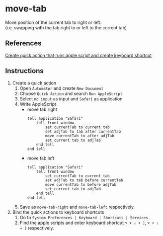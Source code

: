 # move-tab

Move position of the current tab to right or left.  
(i.e. swapping with the tab right to or left to the current tab)

## References

[Create quick action that runs apple script and create keyboard shortcut](https://meta.stackexchange.com/questions/334041/how-long-do-the-share-links-last)

## Instructions
1. Create a quick action
    1. Open `Automator` and create `New Document`
    2. Choose `Quick Action` and search `Run AppleScript`
    3. Select `no input` as input and `Safari` as application
    4. Write AppleScript
        - move tab right
            ```
            tell application "Safari"
                tell front window
                    set currentTab to current tab
                    set adjTab to tab after currentTab
                    move currentTab to after adjTab
                    set current tab to adjTab
                end tell
            end tell
            ```
        - move tab left
            ```
            tell application "Safari"
                tell front window
                    set currentTab to current tab
                    set adjTab to tab before currentTab
                    move currentTab to before adjTab
                    set current tab to adjTab
                end tell
            end tell
            ```
    5. Save as `move-tab-right` and `move-tab-left` respectively.
2. Bind the quick actions to keyboard shortcuts
   1. Go to `System Preferences | Keyboard | Shortcuts | Services`
   2. Find the apple scripts and enter keyboard shortcut `⌥ + ⇧ + ]`, `⌥ + ⇧ + [` respectively.
